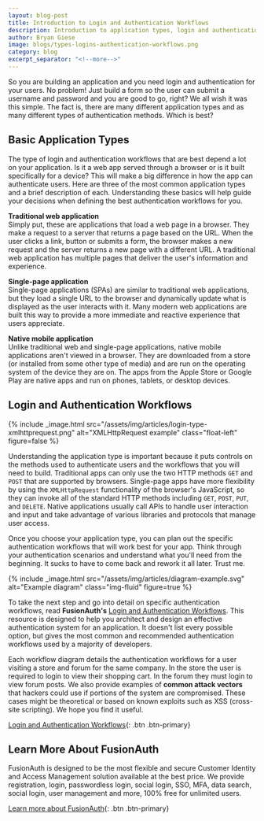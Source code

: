 ```yaml
---
layout: blog-post
title: Introduction to Login and Authentication Workflows
description: Introduction to application types, login and authentication workflows. Start here to learn how to architect and design an effective authentication system.
author: Bryan Giese
image: blogs/types-logins-authentication-workflows.png
category: blog
excerpt_separator: "<!--more-->"
---
```


So you are building an application and you need login and authentication for your users. No problem! Just build a form so the user can submit a username and password and you are good to go, right? We all wish it was this simple. The fact is, there are many different application types and as many different types of authentication methods. Which is best?

<!--more-->

## Basic Application Types

The type of login and authentication workflows that are best depend a lot on your application. Is it a web app served through a browser or is it built specifically for a device? This will make a big difference in how the app can authenticate users. Here are three of the most common application types and a brief description of each. Understanding these basics will help guide your decisions when defining the best authentication workflows for you.

**Traditional web application**<br>
Simply put, these are applications that load a web page in a browser. They make a request to a server that returns a page based on the URL. When the user clicks a link, button or submits a form, the browser makes a new request and the server returns a new page with a different URL. A traditional web application has multiple pages that deliver the user's information and experience.

**Single-page application**<br>
Single-page applications (SPAs) are similar to traditional web applications, but they load a single URL to the browser and dynamically update what is displayed as the user interacts with it. Many modern web applications are built this way to provide a more immediate and reactive experience that users appreciate.

**Native mobile application**<br>
Unlike traditional web and single-page applications, native mobile applications aren't viewed in a browser. They are downloaded from a store (or installed from some other type of media) and are run on the operating system of the device they are on. The apps from the Apple Store or Google Play are native apps and run on phones, tablets, or desktop devices.

## Login and Authentication Workflows

{% include _image.html src="/assets/img/articles/login-type-xmlhttprequest.png" alt="XMLHttpRequest example" class="float-left" figure=false %}

Understanding the application type is important because it puts controls on the methods used to authenticate users and the workflows that you will need to build. Traditional apps can only use the two HTTP methods `GET` and `POST` that are supported by browsers. Single-page apps have more flexibility by using the `XMLHttpRequest` functionality of the browser's JavaScript, so they can invoke all of the standard HTTP methods including `GET`, `POST`, `PUT`, and `DELETE`. Native applications usually call APIs to handle user interaction and input and take advantage of various libraries and protocols that manage user access.

Once you choose your application type, you can plan out the specific authentication workflows that will work best for your app. Think through your authentication scenarios and understand what you'll need from the beginning. It sucks to have to come back and rework it all later. Trust me.

{% include _image.html src="/assets/img/articles/diagram-example.svg" alt="Example diagram" class="img-fluid" figure=true %}

To take the next step and go into detail on specific authentication workflows, read **FusionAuth's** [Login and Authentication Workflows](/learn/expert-advice/authentication/login-authentication-workflows). This resource is designed to help you architect and design an effective authentication system for an application. It doesn't list every possible option, but gives the most common and recommended authentication workflows used by a majority of developers.

Each workflow diagram details the authentication workflows for a user visiting a store and forum for the same company. In the store the user is required to login to view their shopping cart. In the forum they must login to view forum posts. We also provide examples of **common attack vectors** that hackers could use if portions of the system are compromised. These cases might be theoretical or based on known exploits such as XSS (cross-site scripting). We hope you find it useful.

[Login and Authentication Workflows](/learn/expert-advice/authentication/login-authentication-workflows "Jump to Types of Logins and Authentication Workflows"){: .btn .btn-primary}

## Learn More About FusionAuth

FusionAuth is designed to be the most flexible and secure Customer Identity and Access Management solution available at the best price. We provide registration, login, passwordless login, social login, SSO, MFA, data search, social login, user management and more, 100% free for unlimited users.

[Learn more about FusionAuth](/ "FusionAuth Home"){: .btn .btn-primary}
